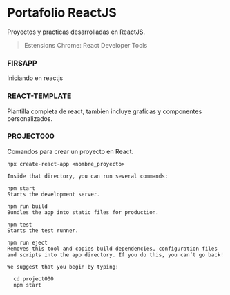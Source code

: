 # Portafolio ReactJS 

Proyectos y practicas desarrolladas en ReactJS.

> Estensions Chrome: React Developer Tools

### FIRSAPP 
Iniciando en reactjs 

### REACT-TEMPLATE
Plantilla completa de react, tambien incluye graficas y componentes personalizados.

### PROJECT000  

Comandos para crear un proyecto en React.

```shell
npx create-react-app <nombre_proyecto>

Inside that directory, you can run several commands:

npm start
Starts the development server.

npm run build
Bundles the app into static files for production.

npm test
Starts the test runner.

npm run eject
Removes this tool and copies build dependencies, configuration files
and scripts into the app directory. If you do this, you can’t go back!

We suggest that you begin by typing:

  cd project000
  npm start
```
